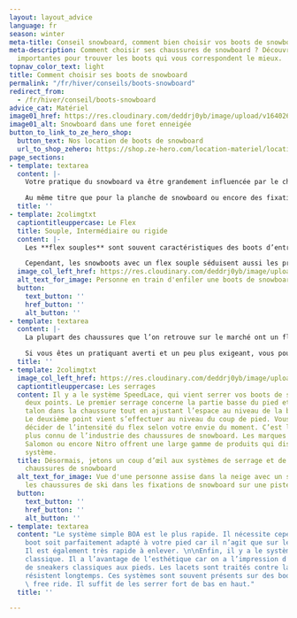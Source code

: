 ```yaml
---
layout: layout_advice
language: fr
season: winter
meta-title: Conseil snowboard, comment bien choisir vos boots de snowboard
meta-description: Comment choisir ses chaussures de snowboard ? Découvrez toutes les informations
  importantes pour trouver les boots qui vous correspondent le mieux.
topnav_color_text: light
title: Comment choisir ses boots de snowboard
permalink: "/fr/hiver/conseils/boots-snowboard"
redirect_from:
  - /fr/hiver/conseil/boots-snowboard
advice_cat: Matériel
image01_href: https://res.cloudinary.com/deddrj0yb/image/upload/v1640262657/website/Conseil%20Equiepement/robson-hatsukami-morgan-5C6veSN6hec-unsplash_e5zqqr.jpg
image01_alt: Snowboard dans une foret enneigée
button_to_link_to_ze_hero_shop:
  button_text: Nos location de boots de snowboard
  url_to_shop_zehero: https://shop.ze-hero.com/location-materiel/location-snowboard/location-snowboard-adulte?equipmentslug=%2Flocation-chaussures&rental_quality=0&oldslug=%2Flocation-snowboard&subslug=%2Flocation-snowboard-adulte&start-date=24%2F12%2F2021&number_rental_days=1
page_sections:
- template: textarea
  content: |-
    Votre pratique du snowboard va être grandement influencée par le choix de vos chaussures de snowboard.

    Au même titre que pour la planche de snowboard ou encore des fixations de snowboard, le flex de vos boots de snowboard est un argument qui va être déterminé par votre type de pratique et par votre niveau. Même si le flex fait appel à vos propres sensations, certains indices sont plus ou moins destinés à un type de pratique.
  title: ''
- template: 2colimgtxt
  captiontitleuppercase: Le Flex
  title: Souple, Intermédiaire ou rigide
  content: |-
    Les **flex souples** sont souvent caractéristiques des boots d’entrée de gamme. Ce sont les premiers boots qui servent d’alternative aux chaussures de location. Elles ne sont pas très contraignantes et sont moins rigides donc moins douloureuses au début.

    Cependant, les snowboots avec un flex souple séduisent aussi les pratiquants adeptes du **Freestyle**. Cela leur permet d’être plus à l’aise pour enchaîner leurs figures.
  image_col_left_href: https://res.cloudinary.com/deddrj0yb/image/upload/v1640262576/website/Conseil%20Equiepement/joshua-reddekopp-6rGLwZUiLmo-unsplash_oh0iqg.jpg
  alt_text_for_image: Personne en train d'enfiler une boots de snowboard
  button:
    text_button: ''
    href_button: ''
    alt_button: ''
- template: textarea
  content: |-
    La plupart des chaussures que l’on retrouve sur le marché ont un flex **intermédiaire**. C’est la gamme sur laquelle quasi toutes les marques se positionnent. Elles répondent aux besoins de tous les pratiquants sur tout type de terrain. Le maintien est bon et la boots laisse quand même de la liberté au pied et aux mouvements.

    Si vous êtes un pratiquant averti et un peu plus exigeant, vous pourrez vous tourner vers des flex **rigides**. Ce flex sera plutôt orienté vers une pratique Freeride et All-Mountain. Il n’aura par contre aucun intérêt dans la pratique du Freestyle. Votre pied sera plus près du chausson et de la coque, vous serez donc plus **précis** avec une forte **réactivité**. Il est faux de penser que les boots rigides sont douloureuses. Les boots rigides ont souvent un laçage en Double-Boa.
  title: ''
- template: 2colimgtxt
  image_col_left_href: https://res.cloudinary.com/deddrj0yb/image/upload/v1640262577/website/Conseil%20Equiepement/bianca-fazacas-nnLlPOr7994-unsplash_mrf8j3.jpg
  captiontitleuppercase: Les serrages
  content: Il y a le système SpeedLace, qui vient serrer vos boots de snowboard en
    deux points. Le premier serrage concerne la partie basse du pied et cale votre
    talon dans la chaussure tout en ajustant l’espace au niveau de la boîte à orteils.
    Le deuxième point vient s’effectuer au niveau du coup de pied. Vous pouvez alors
    décider de l’intensité du flex selon votre envie du moment. C’est le système le
    plus connu de l’industrie des chaussures de snowboard. Les marques comme Burton,
    Salomon ou encore Nitro offrent une large gamme de produits qui disposent de ce
    système.
  title: Désormais, jetons un coup d’œil aux systèmes de serrage et de fermeture des
    chaussures de snowboard
  alt_text_for_image: Vue d'une personne assise dans la neige avec un snowboard et
    les chaussures de ski dans les fixations de snowboard sur une piste de ski
  button:
    text_button: ''
    href_button: ''
    alt_button: ''
- template: textarea
  content: "Le système simple BOA est le plus rapide. Il nécessite cependant que votre
    boot soit parfaitement adapté à votre pied car il n’agit que sur le coup de pied.
    Il est également très rapide à enlever. \n\nEnfin, il y a le système de laçage
    classique. Il a l’avantage de l’esthétique car on a l’impression d’avoir une paire
    de sneakers classiques aux pieds. Les lacets sont traités contre la neige et ils
    résistent longtemps. Ces systèmes sont souvent présents sur des boots type backcountry,
    \ free ride. Il suffit de les serrer fort de bas en haut."
  title: ''

---
```

